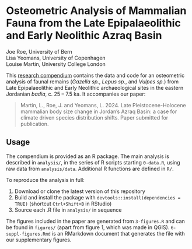 # Osteometric Analysis of Mammalian Fauna from the Late Epipalaeolithic and Early Neolithic Azraq Basin

Joe Roe, University of Bern  
Lisa Yeomans, University of Copenhagen  
Louise Martin, University College London

This [research compendium](https://research-compendium.science/) contains the data and code for an osteometric analysis of faunal remains (*Gazella sp.*, *Lepus sp.*, and  *Vulpes sp.*) from Late Epipalaeolithic and Early Neolithic archaeological sites in the eastern Jordanian *badia*, c. 25 – 7.5 ka. It accompanies our paper:

> Martin, L., Roe, J. and Yeomans, L. 2024. Late Pleistocene-Holocene mammalian body size change in Jordan’s Azraq Basin: a case for climate driven species distribution shifts. Paper submitted for publication.

## Usage

The compendium is provided as an R package.
The main analysis is described in `analysis/`, in the series of R scripts starting `0-data.R`, using raw data from `analysis/data`.
Additional R functions are defined in `R/`.

To reproduce the analysis in full:

1. Download or clone the latest version of this repository
2. Build and install the package with `devtools::install(dependencies = TRUE)` (shortcut `Ctrl+Shift+B` in RStudio)
3. Source each .R file in `analysis/` in sequence

The figures included in the paper are generated from `3-figures.R` and can be found in `figures/` (apart from figure 1, which was made in QGIS).
`6-suppl-figures.Rmd` is an RMarkdown document that generates the file with our supplementary figures.
